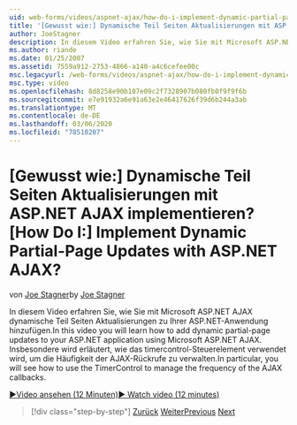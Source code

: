 ```yaml
---
uid: web-forms/videos/aspnet-ajax/how-do-i-implement-dynamic-partial-page-updates-with-aspnet-ajax
title: '[Gewusst wie:] Dynamische Teil Seiten Aktualisierungen mit ASP.NET AJAX implementieren? | Microsoft-Dokumentation'
author: JoeStagner
description: In diesem Video erfahren Sie, wie Sie mit Microsoft ASP.NET AJAX dynamische Teil Seiten Aktualisierungen zu Ihrer ASP.NET-Anwendung hinzufügen.
ms.author: riande
ms.date: 01/25/2007
ms.assetid: 7559a912-2753-4866-a140-a4c6cefee00c
msc.legacyurl: /web-forms/videos/aspnet-ajax/how-do-i-implement-dynamic-partial-page-updates-with-aspnet-ajax
msc.type: video
ms.openlocfilehash: 8d8258e90b107e09c2f7328907b080fb0f9f9f6b
ms.sourcegitcommit: e7e91932a6e91a63e2e46417626f39d6b244a3ab
ms.translationtype: MT
ms.contentlocale: de-DE
ms.lasthandoff: 03/06/2020
ms.locfileid: "78510207"
---
```

# <a name="how-do-i-implement-dynamic-partial-page-updates-with-aspnet-ajax"></a><span data-ttu-id="6203c-104">[Gewusst wie:] Dynamische Teil Seiten Aktualisierungen mit ASP.NET AJAX implementieren?</span><span class="sxs-lookup"><span data-stu-id="6203c-104">[How Do I:] Implement Dynamic Partial-Page Updates with ASP.NET AJAX?</span></span>

<span data-ttu-id="6203c-105">von [Joe Stagner](https://github.com/JoeStagner)</span><span class="sxs-lookup"><span data-stu-id="6203c-105">by [Joe Stagner](https://github.com/JoeStagner)</span></span>

<span data-ttu-id="6203c-106">In diesem Video erfahren Sie, wie Sie mit Microsoft ASP.NET AJAX dynamische Teil Seiten Aktualisierungen zu Ihrer ASP.NET-Anwendung hinzufügen.</span><span class="sxs-lookup"><span data-stu-id="6203c-106">In this video you will learn how to add dynamic partial-page updates to your ASP.NET application using Microsoft ASP.NET AJAX.</span></span> <span data-ttu-id="6203c-107">Insbesondere wird erläutert, wie das timercontrol-Steuerelement verwendet wird, um die Häufigkeit der AJAX-Rückrufe zu verwalten.</span><span class="sxs-lookup"><span data-stu-id="6203c-107">In particular, you will see how to use the TimerControl to manage the frequency of the AJAX callbacks.</span></span>

[<span data-ttu-id="6203c-108">&#9654;Video ansehen (12 Minuten)</span><span class="sxs-lookup"><span data-stu-id="6203c-108">&#9654; Watch video (12 minutes)</span></span>](https://channel9.msdn.com/Blogs/ASP-NET-Site-Videos/how-do-i-implement-dynamic-partial-page-updates-with-aspnet-ajax)

> [!div class="step-by-step"]
> <span data-ttu-id="6203c-109">[Zurück](how-do-i-get-started-with-aspnet-ajax.md)
> [Weiter](how-do-i-make-client-side-network-callbacks-with-aspnet-ajax.md)</span><span class="sxs-lookup"><span data-stu-id="6203c-109">[Previous](how-do-i-get-started-with-aspnet-ajax.md)
[Next](how-do-i-make-client-side-network-callbacks-with-aspnet-ajax.md)</span></span>

